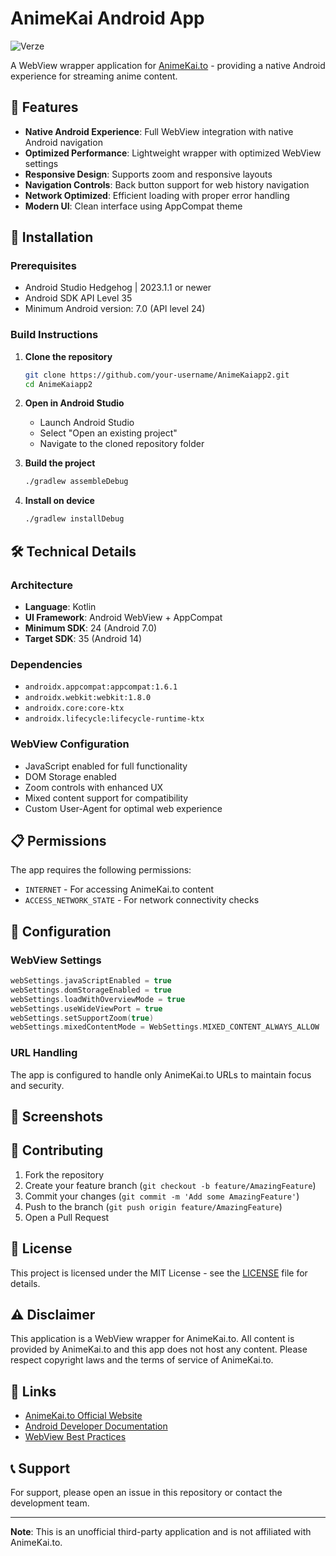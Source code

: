# AnimeKai Android App
![Verze](https://img.shields.io/badge/version-1.2.0-blue.svg)

A WebView wrapper application for [AnimeKai.to](https://animekai.to/home) - providing a native Android experience for streaming anime content.

## 📱 Features

- **Native Android Experience**: Full WebView integration with native Android navigation
- **Optimized Performance**: Lightweight wrapper with optimized WebView settings
- **Responsive Design**: Supports zoom and responsive layouts
- **Navigation Controls**: Back button support for web history navigation
- **Network Optimized**: Efficient loading with proper error handling
- **Modern UI**: Clean interface using AppCompat theme

## 🚀 Installation

### Prerequisites
- Android Studio Hedgehog | 2023.1.1 or newer
- Android SDK API Level 35
- Minimum Android version: 7.0 (API level 24)

### Build Instructions

1. **Clone the repository**
   ```bash
   git clone https://github.com/your-username/AnimeKaiapp2.git
   cd AnimeKaiapp2
   ```

2. **Open in Android Studio**
   - Launch Android Studio
   - Select "Open an existing project"
   - Navigate to the cloned repository folder

3. **Build the project**
   ```bash
   ./gradlew assembleDebug
   ```

4. **Install on device**
   ```bash
   ./gradlew installDebug
   ```

## 🛠️ Technical Details

### Architecture
- **Language**: Kotlin
- **UI Framework**: Android WebView + AppCompat
- **Minimum SDK**: 24 (Android 7.0)
- **Target SDK**: 35 (Android 14)

### Dependencies
- `androidx.appcompat:appcompat:1.6.1`
- `androidx.webkit:webkit:1.8.0`
- `androidx.core:core-ktx`
- `androidx.lifecycle:lifecycle-runtime-ktx`

### WebView Configuration
- JavaScript enabled for full functionality
- DOM Storage enabled
- Zoom controls with enhanced UX
- Mixed content support for compatibility
- Custom User-Agent for optimal web experience

## 📋 Permissions

The app requires the following permissions:
- `INTERNET` - For accessing AnimeKai.to content
- `ACCESS_NETWORK_STATE` - For network connectivity checks

## 🔧 Configuration

### WebView Settings
```kotlin
webSettings.javaScriptEnabled = true
webSettings.domStorageEnabled = true
webSettings.loadWithOverviewMode = true
webSettings.useWideViewPort = true
webSettings.setSupportZoom(true)
webSettings.mixedContentMode = WebSettings.MIXED_CONTENT_ALWAYS_ALLOW
```

### URL Handling
The app is configured to handle only AnimeKai.to URLs to maintain focus and security.

## 📱 Screenshots

<!-- Add screenshots here when available -->

## 🤝 Contributing

1. Fork the repository
2. Create your feature branch (`git checkout -b feature/AmazingFeature`)
3. Commit your changes (`git commit -m 'Add some AmazingFeature'`)
4. Push to the branch (`git push origin feature/AmazingFeature`)
5. Open a Pull Request

## 📄 License

This project is licensed under the MIT License - see the [LICENSE](LICENSE) file for details.

## ⚠️ Disclaimer

This application is a WebView wrapper for AnimeKai.to. All content is provided by AnimeKai.to and this app does not host any content. Please respect copyright laws and the terms of service of AnimeKai.to.

## 🔗 Links

- [AnimeKai.to Official Website](https://animekai.to/home)
- [Android Developer Documentation](https://developer.android.com/)
- [WebView Best Practices](https://developer.android.com/guide/webapps/webview)

## 📞 Support

For support, please open an issue in this repository or contact the development team.

---

**Note**: This is an unofficial third-party application and is not affiliated with AnimeKai.to. 
